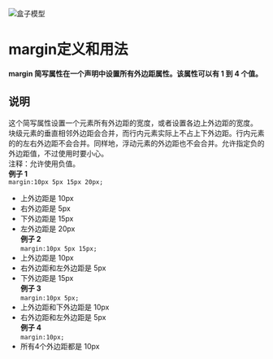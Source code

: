 ![盒子模型](http://i.imgur.com/LytSDlE.jpg)
# margin定义和用法
**margin 简写属性在一个声明中设置所有外边距属性。该属性可以有 1 到 4 个值。**  
## 说明  
这个简写属性设置一个元素所有外边距的宽度，或者设置各边上外边距的宽度。  
块级元素的垂直相邻外边距会合并，而行内元素实际上不占上下外边距。行内元素的的左右外边距不会合并。同样地，浮动元素的外边距也不会合并。允许指定负的外边距值，不过使用时要小心。  
注释：允许使用负值。  
    **例子 1**  
`margin:10px 5px 15px 20px;`  
* 上外边距是 10px  
* 右外边距是 5px  
* 下外边距是 15px  
* 左外边距是 20px  
**例子 2**  
`margin:10px 5px 15px;`  
* 上外边距是 10px  
* 右外边距和左外边距是 5px  
* 下外边距是 15px  
**例子 3**  
`margin:10px 5px;`  
* 上外边距和下外边距是 10px  
* 右外边距和左外边距是 5px  
**例子 4**  
`margin:10px;`  
* 所有4个外边距都是 10px  